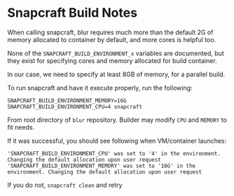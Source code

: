 # Snapcraft Build Notes

When calling snapcraft, blur requires much more than the default 2G of memory allocated to container by default, and more cores is helpful too.

None of the `SNAPCRAFT_BUILD_ENVIRONMENT_x` variables are documented, but they exist for specifying cores and memory allocated for build container.

In our case, we need to specify at least 8GB of memory, for a parallel build.

To run snapcraft and have it execute properly, run the following:

```
SNAPCRAFT_BUILD_ENVIRONMENT_MEMORY=16G SNAPCRAFT_BUILD_ENVIRONMENT_CPU=4 snapcraft
```

From root directory of `blur` repository.  Builder may modify `CPU` and `MEMORY` to fit needs.

If it was successful, you should see following when VM/container launches:

```
'SNAPCRAFT_BUILD_ENVIRONMENT_CPU' was set to '4' in the environment. Changing the default allocation upon user request
'SNAPCRAFT_BUILD_ENVIRONMENT_MEMORY' was set to '16G' in the environment. Changing the default allocation upon user request
```

If you do not, `snapcraft clean` and retry
